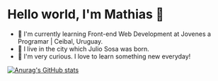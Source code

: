 # Hello world, I'm Mathias 👋
- 🌱 I'm currently learning Front-end Web Development at Jovenes a Programar | Ceibal, Uruguay. 
- 📍  I live in the city which Julio Sosa was born.
- 🦾 I'm very curious. I love to learn something new everyday!

[![Anurag's GitHub stats](https://github-readme-stats.vercel.app/api?username=na7hk3r&show_icons=true&count_private=true&hide=stars,issues&theme=nightOwl)](https://github.com/uscudum/github-readme-stats)


<!--
**na7hk3r/na7hk3r** is a ✨ _special_ ✨ repository because its `README.md` (this file) appears on your GitHub profile.

Here are some ideas to get you started:

- 🔭 I’m currently working on ...
- 🌱 I’m currently learning ...
- 👯 I’m looking to collaborate on ...
- 🤔 I’m looking for help with ...
- 💬 Ask me about ...
- 📫 How to reach me: ...
- 😄 Pronouns: ...
- ⚡ Fun fact: ...
-->

